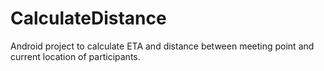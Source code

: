 CalculateDistance
=================
Android project to calculate ETA and distance between meeting point and current location of participants. 
